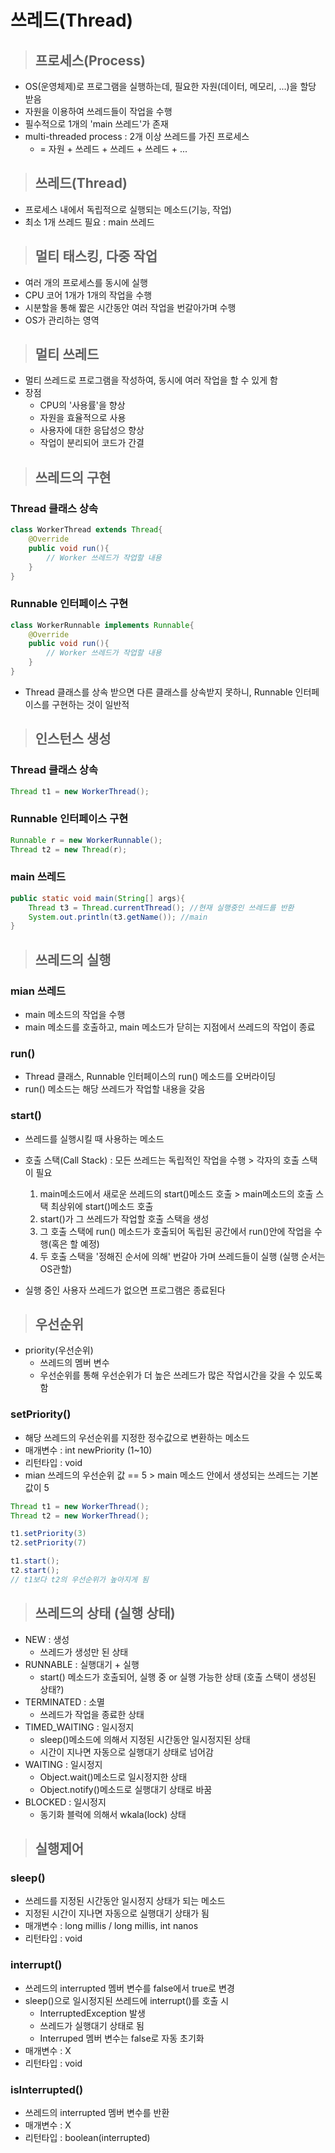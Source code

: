 # 쓰레드(Thread)
> ## 프로세스(Process)
* OS(운영체제)로 프로그램을 실행하는데, 필요한 자원(데이터, 메모리, ...)을 할당 받음
* 자원을 이용하여 쓰레드들이 작업을 수행
* 필수적으로 1개의 'main 쓰레드'가 존재
* multi-threaded process : 2개 이상 쓰레드를 가진 프로세스
  * = 자원 + 쓰레드 + 쓰레드 + 쓰레드 + ...
  
> ## 쓰레드(Thread)
* 프로세스 내에서 독립적으로 실행되는 메소드(기능, 작업)
* 최소 1개 쓰레드 필요 : main 쓰레드

> ## 멀티 태스킹, 다중 작업

* 여러 개의 프로세스를 동시에 실행
* CPU 코어 1개가 1개의 작업을 수행
* 시분할을 통해 짧은 시간동안 여러 작업을 번갈아가며 수행
* OS가 관리하는 영역

>## 멀티 쓰레드
* 멀티 쓰레드로 프로그램을 작성하여, 동시에 여러 작업을 할 수 있게 함
* 장점
  * CPU의 '사용률'을 향상
  * 자원을 효율적으로 사용
  * 사용자에 대한 응답성으 향상
  * 작업이 분리되어 코드가 간결

> ## 쓰레드의 구현

### Thread 클래스 상속
```java
class WorkerThread extends Thread{
    @Override
    public void run(){
        // Worker 쓰레드가 작업할 내용
    }
}
```
### Runnable 인터페이스 구현
```java
class WorkerRunnable implements Runnable{
    @Override
    public void run(){
        // Worker 쓰레드가 작업할 내용
    }
}
```
* Thread 클래스를 상속 받으면 다른 클래스를 상속받지 못하니, Runnable 인터페이스를 구현하는 것이 일반적

> ## 인스턴스 생성
### Thread 클래스 상속
```java
Thread t1 = new WorkerThread();
```
### Runnable 인터페이스 구현
```java
Runnable r = new WorkerRunnable();
Thread t2 = new Thread(r);
```
### main 쓰레드 
```java
public static void main(String[] args){
    Thread t3 = Thread.currentThread(); //현재 실행중인 쓰레드를 반환
    System.out.println(t3.getName()); //main
}
```

> ## 쓰레드의 실행
### mian 쓰레드
* main 메소드의 작업을 수행
* main 메소드를 호출하고, main 메소드가 닫히는 지점에서 쓰레드의 작업이 종료

### run()
* Thread 클래스, Runnable 인터페이스의 run() 메소드를 오버라이딩
* run() 메소드는 해당 쓰레드가 작업할 내용을 갖음

### start()
* 쓰레드를 실행시킬 때 사용하는 메소드
* 호출 스택(Call Stack) : 모든 쓰레드는 독립적인 작업을 수행 > 각자의 호출 스택이 필요

  1. main메소드에서 새로운 쓰레드의 start()메소드 호출 > main메소드의 호출 스택 최상위에 start()메소드 호출
  2. start()가 그 쓰레드가 작업할 호출 스택을 생성
  3. 그 호출 스택에 run() 메소드가 호출되어  독립된 공간에서 run()안에 작업을 수행(혹은 할 예정)
  4. 두 호출 스택을 '정해진 순서에 의해' 번갈아 가며 쓰레드들이 실행 (실행 순서는 OS관할)

* 실행 중인 사용자 쓰레드가 없으면 프로그램은 종료된다

> ## 우선순위
* priority(우선순위)
  * 쓰레드의 멤버 변수
  * 우선순위를 통해 우선순위가 더 높은 쓰레드가 많은 작업시간을 갖을 수 있도록 함 
### setPriority()
* 해당 쓰레드의 우선순위를 지정한 정수값으로 변환하는 메소드
* 매개변수 : int newPriority (1~10)
* 리턴타입 : void
* mian 쓰레드의 우선순위 값 == 5 > main 메소드 안에서 생성되는 쓰레드는 기본 값이 5
```java
Thread t1 = new WorkerThread();
Thread t2 = new WorkerThread();

t1.setPriority(3)
t2.setPriority(7)

t1.start();
t2.start();
// t1보다 t2의 우선순위가 높아지게 됨
```

> ## 쓰레드의 상태 (실행 상태)
* NEW : 생성
  * 쓰레드가 생성만 된 상태
* RUNNABLE : 실행대기 + 실행
  * start() 메소드가 호출되어, 실행 중 or 실행 가능한 상태 (호출 스택이 생성된 상태?)
* TERMINATED : 소멸
  * 쓰레드가 작업을 종료한 상태 
* TIMED_WAITING : 일시정지
  * sleep()메소드에 의해서 지정된 시간동안 일시정지된 상태
  * 시간이 지나면 자동으로 실행대기 상태로 넘어감
* WAITING : 일시정지
  * Object.wait()메소드로 일시정지한 상태
  * Object.notify()메소드로 실행대기 상태로 바꿈
* BLOCKED : 일시정지
  * 동기화 블럭에 의해서 wkala(lock) 상태


> ## 실행제어

### sleep()
* 쓰레드를 지정된 시간동안 일시정지 상태가 되는 메소드
* 지정된 시간이 지나면 자동으로 실행대기 상태가 됨
* 매개변수 : long millis / long millis, int nanos
* 리턴타입 : void

### interrupt()
* 쓰레드의 interrupted 멤버 변수를 false에서 true로 변경
* sleep()으로 일시정지된 쓰레드에 interrupt()를 호출 시
  * InterruptedException 발생
  * 쓰레드가 실행대기 상태로 됨
  * Interruped 멤버 변수는 false로 자동 초기화
* 매개변수 : X
* 리턴타입 : void

### isInterrupted()
* 쓰레드의 interrupted 멤버 변수를 반환
* 매개변수 : X
* 리턴타입 : boolean(interrupted)















































